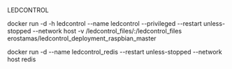 LEDCONTROL

docker run -d -h ledcontrol --name ledcontrol --privileged --restart unless-stopped --network host -v /ledcontrol_files/:/ledcontrol_files erostamas/ledcontrol_deployment_raspbian_master

docker run -d --name ledcontrol_redis --restart unless-stopped --network host redis
